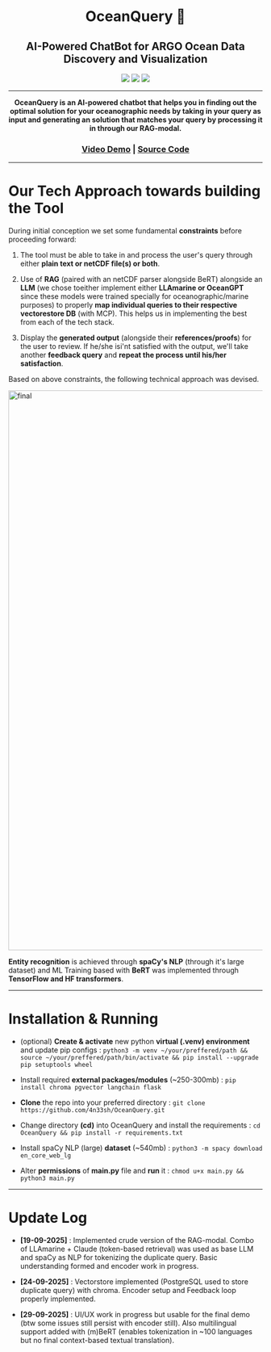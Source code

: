 <div align="center">

# OceanQuery 🌊 
## AI-Powered ChatBot for ARGO Ocean Data Discovery and Visualization

<img src="https://img.shields.io/badge/License_-GPL%203.0-orange"> 
<img src="https://img.shields.io/badge/python_->=%203.1-blue"> 
<img src="https://img.shields.io/badge/Version-v0.7.3-yellow">

---

**OceanQuery is an AI-powered chatbot that helps you in finding out the optimal solution for your oceanographic needs by taking in your query as input and generating an solution that matches your query by processing it in through our RAG-modal.**

### [Video Demo](https://youtu.be/HLMw5QCKNGE) | [Source Code](https://github.com/4n33sh/OceanQuery/blob/main/main.py)

</div>

---

# Our Tech Approach towards building the Tool

During initial conception we set some fundamental **constraints** before proceeding forward:

1. The tool must be able to take in and process the user's query through either **plain text or netCDF file(s) or both**.

2. Use of **RAG** (paired with an netCDF parser alongside BeRT) alongside an **LLM** (we chose toeither implement either **LLAmarine or OceanGPT** since these models were trained specially for oceanographic/marine purposes) to properly **map individual queries to their respective vectorestore DB** (with MCP). This helps us in implementing the best from each of the tech stack.

3. Display the **generated output** (alongside their **references/proofs**) for the user to review. If he/she isi'nt satisfied with the output, we'll take another **feedback query** and **repeat the process until his/her satisfaction**.

Based on above constraints, the following technical approach was devised.

<img width="1814" height="1109" alt="final" src="https://github.com/user-attachments/assets/0e6f8217-b5c4-49c8-99b8-40fd02427a3e" />

**Entity recognition** is achieved through **spaCy's NLP** (through it's large dataset) and ML Training based with **BeRT** was implemented through **TensorFlow and HF transformers**.

---

# Installation & Running

* (optional) **Create & activate** new python **virtual (.venv) environment** and update pip configs :  ``` python3 -m venv ~/your/preffered/path && source ~/your/preffered/path/bin/activate && pip install --upgrade pip setuptools wheel ```

* Install required **external packages/modules** (~250-300mb) : ``` pip install chroma pgvector langchain flask ```

* **Clone** the repo into your preferred directory : ``` git clone https://github.com/4n33sh/OceanQuery.git ```

* Change directory **(cd)** into OceanQuery and install the requirements : ``` cd OceanQuery && pip install -r requirements.txt ```

* Install spaCy NLP (large) **dataset** (~540mb) : ``` python3 -m spacy download en_core_web_lg ```

* Alter **permissions** of **main.py** file and **run** it : ``` chmod u+x main.py && python3 main.py ```

---

# Update Log

- **[19-09-2025]** : Implemented crude version of the RAG-modal. Combo of LLAmarine + Claude (token-based retrieval) was used as base LLM and spaCy as NLP for tokenizing the duplicate query. Basic understanding formed and encoder work in progress.
 
- **[24-09-2025]** : Vectorstore implemented (PostgreSQL used to store duplicate query) with chroma. Encoder setup and Feedback loop properly implemented.

- **[29-09-2025]** : UI/UX work in progress but usable for the final demo (btw some issues still persist with encoder still). Also multilingual support added with (m)BeRT (enables tokenization in ~100 languages but no final context-based textual translation).
